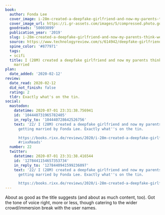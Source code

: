 ```yaml
---
book:
  author: Fonda Lee
  cover_image: i-28m-created-a-deepfake-girlfriend-and-now-my-parents-think-were-getting-married.jpg
  cover_image_url: https://i.gr-assets.com/images/S/compressed.photo.goodreads.com/books/1577497218l/50003099._SX98_.jpg
  goodreads: '50003099'
  publication_year: '2019'
  slug: i-28m-created-a-deepfake-girlfriend-and-now-my-parents-think-were-getting-married
  source: https://www.technologyreview.com/s/614942/deepfake-girlfriend-fiction-story/
  spine_color: '#877971'
  tags:
  - scifi
  title: I (28M) created a deepfake girlfriend and now my parents think we’re getting
    married
plan:
  date_added: '2020-02-12'
review:
  date_read: 2020-02-12
  did_not_finish: false
  rating: 2
  tldr: Exactly what's on the tin.
social:
  mastodon:
    datetime: 2020-07-01 23:31:38.756941
    id: '104440731965782405'
    in_reply_to: '104440728642526756'
    text: '22/ I (28M) created a deepfake girlfriend and now my parents think we’re
      getting married by Fonda Lee. Exactly what''s on the tin.

      https://books.rixx.de/reviews/2020/i-28m-created-a-deepfake-girlfriend-and-now-my-parents-think-were-getting-married/
      #rixxReads'
  number: 22
  twitter:
    datetime: 2020-07-01 23:31:38.416544
    id: '1278441154657353734'
    in_reply_to: '1278440941599236097'
    text: '22/ I (28M) created a deepfake girlfriend and now my parents think we’re
      getting married by Fonda Lee. Exactly what''s on the tin.

      https://books.rixx.de/reviews/2020/i-28m-created-a-deepfake-girlfriend-and-now-my-parents-think-were-getting-married/'
---
```


About as good as the title suggests (and about as much content, too). Got the tone of voice right, more or less, though catering to the wider crowd/immersion break with the user names.
